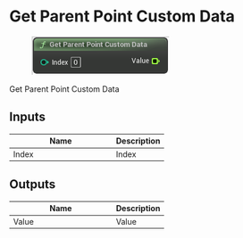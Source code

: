 # Get Parent Point Custom Data

<div align="left" data-full-width="false">

<figure><img src="Get_Parent_Point_Custom_Data.png" alt=""><figcaption></figcaption></figure>

</div>

Get Parent Point Custom Data

## Inputs

<table>
<thead><tr><th width="170">Name</th><th>Description</th></tr></thead>
<tbody>
<tr><td>Index</td><td>Index</td></tr>
</tbody>
</table>

## Outputs

<table>
<thead><tr><th width="170">Name</th><th>Description</th></tr></thead>
<tbody>
<tr><td>Value</td><td>Value</td></tr>
</tbody>
</table>